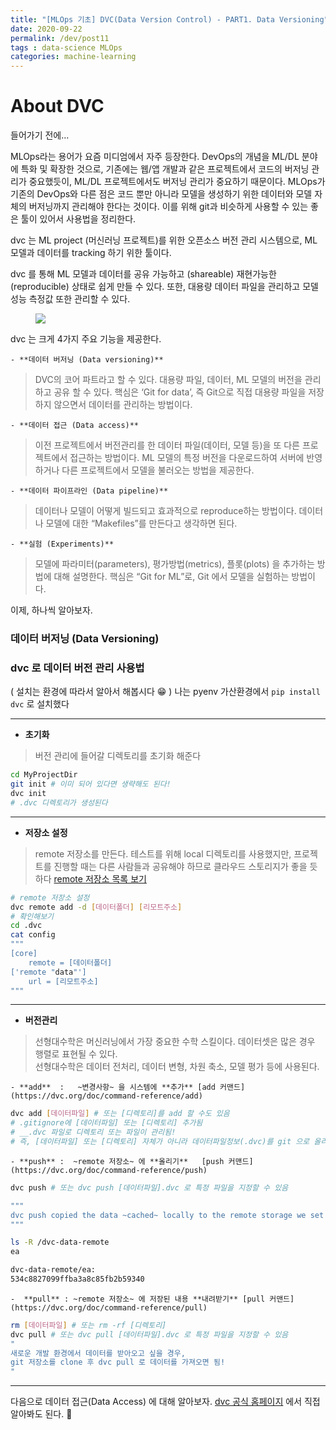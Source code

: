 ```yaml
---
title: "[MLOps 기초] DVC(Data Version Control) - PART1. Data Versioning"
date: 2020-09-22
permalink: /dev/post11
tags : data-science MLOps
categories: machine-learning
---
```


# About DVC
들어가기 전에… 

MLOps라는 용어가 요즘 미디엄에서 자주 등장한다. DevOps의 개념을 ML/DL 분야에 특화 및 확장한 것으로, 기존에는 웹/앱 개발과 같은 프로젝트에서 코드의 버저닝 관리가 중요했듯이, ML/DL 프로젝트에서도 버저닝 관리가 중요하기 때문이다.  MLOps가 기존의 DevOps와 다른 점은 코드 뿐만 아니라 모델을 생성하기 위한 데이터와 모델 자체의 버저닝까지 관리해야 한다는 것이다. 이를 위해 git과 비슷하게 사용할 수 있는 좋은 툴이 있어서 사용법을 정리한다.

dvc 는 ML project (머신러닝 프로젝트)를 위한 오픈소스 버전 관리 시스템으로, ML 모델과 데이터를 tracking 하기 위한 툴이다. 

dvc 를 통해 ML 모델과 데이터를 공유 가능하고 (shareable) 재현가능한(reproducible) 상태로 쉽게 만들 수 있다. 또한, 대용량 데이터 파일을 관리하고 모델 성능 측정값 또한 관리할 수 있다. 

<figure >
    <img src="https://avatars2.githubusercontent.com/u/39572954?s=400&v=4">
</figure>

dvc 는 크게 4가지 주요 기능을 제공한다. 

	- **데이터 버저닝 (Data versioning)** 
> DVC의 코어 파트라고 할 수 있다. 대용량 파일, 데이터, ML 모델의 버전을 관리하고 공유 할 수 있다. 핵심은 ‘Git for data’, 즉 Git으로 직접 대용량 파일을 저장하지 않으면서 데이터를 관리하는 방법이다. 

	- **데이터 접근 (Data access)**
> 이전 프로젝트에서 버전관리를 한 데이터 파일(데이터, 모델 등)을 또 다른 프로젝트에서 접근하는 방법이다. ML 모델의 특정 버전을 다운로드하여 서버에 반영하거나 다른 프로젝트에서 모델을 불러오는 방법을 제공한다. 

	- **데이터 파이프라인 (Data pipeline)**
> 데이터나 모델이 어떻게 빌드되고 효과적으로 reproduce하는 방법이다. 데이터나 모델에 대한 “Makefiles”를 만든다고 생각하면 된다. 

	- **실험 (Experiments)**
> 모델에 파라미터(parameters), 평가방법(metrics), 플롯(plots) 을 추가하는 방법에 대해 설명한다. 핵심은 “Git for ML”로, Git 에서 모델을 실험하는 방법이다. 

이제, 하나씩 알아보자. 


### 데이터 버저닝 (Data Versioning)


### dvc 로 데이터 버전 관리 사용법

( 설치는 환경에 따라서 알아서 해봅시다 😁  )
나는 pyenv  가산환경에서 `pip install dvc` 로 설치했다

---
 
- **초기화**

> 버전 관리에 들어갈 디렉토리를 초기화 해준다 

```bash
cd MyProjectDir
git init # 이미 되어 있다면 생략해도 된다!
dvc init 
# .dvc 디렉토리가 생성된다
```

---

- **저장소 설정**

> remote 저장소를 만든다. 테스트를 위해 local 디렉토리를 사용했지만, 프로젝트를 진행할 때는 다른 사람들과 공유해야 하므로 클라우드 스토리지가 좋을 듯 하다
> [remote 저장소 목록 보기](https://dvc.org/doc/command-reference/remote/add#supported-storage-types)

```bash
# remote 저장소 설정
dvc remote add -d [데이터폴더] [리모트주소]
# 확인해보기
cd .dvc
cat config
"""
[core]
    remote = [데이터폴더]
['remote "data"']
    url = [리모트주소]
"""
```

---

- **버전관리**

> 선형대수학은 머신러닝에서 가장 중요한 수학 스킬이다. 데이터셋은 많은 경우 행렬로 표현될 수 있다.    
> 선형대수학은 데이터 전처리, 데이터 변형, 차원 축소, 모델 평가 등에 사용된다.

	- **add**  :   ~변경사항~ 을 시스템에 **추가** [add 커맨드](https://dvc.org/doc/command-reference/add)
```bash
dvc add [데이터파일] # 또는 [디렉토리]를 add 할 수도 있음
# .gitignore에 [데이터파일] 또는 [디렉토리] 추가됨
# __.dvc 파일로 디렉토리 또는 파일이 관리됨! 
# 즉, [데이터파일] 또는 [디렉토리] 자체가 아니라 데이터파일정보(.dvc)를 git 으로 올리게 됨!
```

	- **push** :  ~remote 저장소~ 에 **올리기**   [push 커맨드](https://dvc.org/doc/command-reference/push)
```bash
dvc push # 또는 dvc push [데이터파일].dvc 로 특정 파일을 지정할 수 있음

"""
dvc push copied the data ~cached~ locally to the remote storage we set up earlier. You can check that the data has been stored in the DVC remote with
"""

ls -R /dvc-data-remote
ea

dvc-data-remote/ea:
534c8827099ffba3a8c85fb2b59340
```

	-  **pull** : ~remote 저장소~ 에 저장된 내용 **내려받기** [pull 커맨드](https://dvc.org/doc/command-reference/pull)
```bash
rm [데이터파일] # 또는 rm -rf [디렉토리]
dvc pull # 또는 dvc pull [데이터파일].dvc 로 특정 파일을 지정할 수 있음
"
새로운 개발 환경에서 데이터를 받아오고 싶을 경우, 
git 저장소를 clone 후 dvc pull 로 데이터를 가져오면 됨!
"
```

---

다음으로 데이터 접근(Data Access) 에 대해 알아보자. 
[dvc 공식 홈페이지](https://dvc.org/) 에서 직접 알아봐도 된다. 🤣
